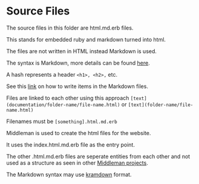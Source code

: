 # Source Files

The source files in this folder are html.md.erb files.

This stands for embedded ruby and markdown turned into html.

The files are not written in HTML instead Markdown is used.

The syntax is Markdown, more details can be found [here](https://daringfireball.net/projects/markdown/). 

A hash represents a header `<h1>, <h2>,` etc.

See this [link](https://tdt-documentation.london.cloudapps.digital/write_docs/content/#write-your-content) on how to write items in the Markdown files.

Files are linked to each other using this approach `[text](documentation/folder-name/file-name.html)` or `[text](folder-name/file-name.html)`

Filenames must be `[something].html.md.erb`

Middleman is used to create the html files for the website.

It uses the index.html.md.erb file as the entry point.

The other .html.md.erb files are seperate entities from each other and not used as a structure as seen in other [Middleman projects](https://tdt-documentation.london.cloudapps.digital/configure_project/structure_docs/#structure-your-documentation).

The Markdown syntax may use [kramdown](https://kramdown.gettalong.org/syntax.html) format.
